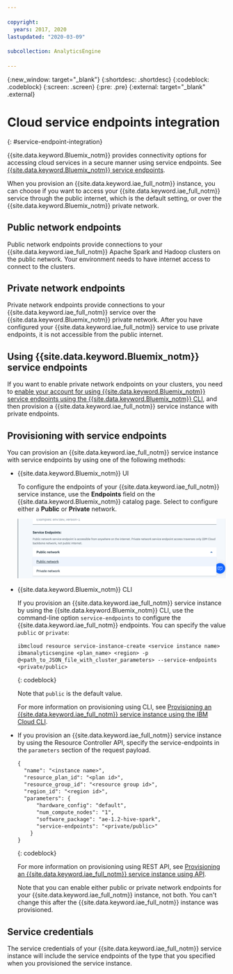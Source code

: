 ```yaml
---

copyright:
  years: 2017, 2020
lastupdated: "2020-03-09"

subcollection: AnalyticsEngine

---
```


<!-- Attribute definitions -->
{:new_window: target="_blank"}
{:shortdesc: .shortdesc}
{:codeblock: .codeblock}
{:screen: .screen}
{:pre: .pre}
{:external: target="_blank" .external}

# Cloud service endpoints integration
{: #service-endpoint-integration}

{{site.data.keyword.Bluemix_notm}} provides connectivity options for accessing cloud services in a secure manner using service endpoints. See [{{site.data.keyword.Bluemix_notm}} service endpoints](/docs/resources?topic=resources-private-network-endpoints).  

When you provision an {{site.data.keyword.iae_full_notm}} instance, you can choose if you want to access your {{site.data.keyword.iae_full_notm}} service through the public internet, which is the default setting, or over the {{site.data.keyword.Bluemix_notm}} private network.

## Public network endpoints

Public network endpoints provide connections to your {{site.data.keyword.iae_full_notm}} Apache Spark and Hadoop clusters on the public network. Your environment needs to have internet access to connect to the clusters.

## Private network endpoints

Private network endpoints provide connections to your {{site.data.keyword.iae_full_notm}} service over the {{site.data.keyword.Bluemix_notm}} private network. After you have configured your {{site.data.keyword.iae_full_notm}} service to use private endpoints, it is not accessible from the public  internet.   

## Using {{site.data.keyword.Bluemix_notm}} service endpoints

If you want to enable private network endpoints on your clusters, you need to [enable your account for using {{site.data.keyword.Bluemix_notm}} service endpoints using the {{site.data.keyword.Bluemix_notm}} CLI](/docs/account?topic=account-vrf-service-endpoint#service-endpoint-cli), and then provision a {{site.data.keyword.iae_full_notm}} service instance with private endpoints.

## Provisioning with service endpoints

You can provision an {{site.data.keyword.iae_full_notm}} service instance with service endpoints by using one of the following methods:

- {{site.data.keyword.Bluemix_notm}} UI

  To configure the endpoints of your {{site.data.keyword.iae_full_notm}} service instance, use the **Endpoints** field on the {{site.data.keyword.Bluemix_notm}} catalog page. Select to configure either a **Public** or **Private** network.

  ![Shows the types of endpoints you can select.](images/service-endpoints.png)

- {{site.data.keyword.Bluemix_notm}} CLI

  If you provision an {{site.data.keyword.iae_full_notm}} service instance by using the {{site.data.keyword.Bluemix_notm}} CLI,  use the command-line option `service-endpoints` to configure the {{site.data.keyword.iae_full_notm}} endpoints. You can specify the value `public` or `private`:
  ```
  ibmcloud resource service-instance-create <service instance name> ibmanalyticsengine <plan_name> <region> -p @<path_to_JSON_file_with_cluster_parameters> --service-endpoints <private/public>
  ```
  {: codeblock}

  Note that `public` is the default value.

  For more information on provisioning using CLI, see [Provisioning an {{site.data.keyword.iae_full_notm}} service instance using the IBM Cloud CLI](/docs/AnalyticsEngine?topic=AnalyticsEngine-provisioning-IAE#creating-a-service-instance-using-the-ibm-cloud-command-line-interface).

- If you provision an {{site.data.keyword.iae_full_notm}} service instance by using the Resource Controller API, specify the service-endpoints in the `parameters` section of the request payload.
  ```
  {
    "name": "<instance name>",
    "resource_plan_id": "<plan id>",
    "resource_group_id": "<resource group id>",
    "region_id": "<region id>",
    "parameters": {
        "hardware_config": "default",
        "num_compute_nodes": "1",
        "software_package": "ae-1.2-hive-spark",
        "service-endpoints": "<private/public>"
      }    
  }
  ```
  {: codeblock}

  For more information on provisioning using REST API, see [Provisioning an {{site.data.keyword.iae_full_notm}} service instance using API](/docs/AnalyticsEngine?topic=AnalyticsEngine-provisioning-IAE#creating-a-service-instance-using-the-resource-controller-rest-api).


  Note that you can enable either public or private network endpoints for your {{site.data.keyword.iae_full_notm}} instance, not both. You can't change this after the {{site.data.keyword.iae_full_notm}} instance was provisioned.

## Service credentials

The service credentials of your {{site.data.keyword.iae_full_notm}} service instance will include the service endpoints of the type that you specified when you provisioned the service instance.
